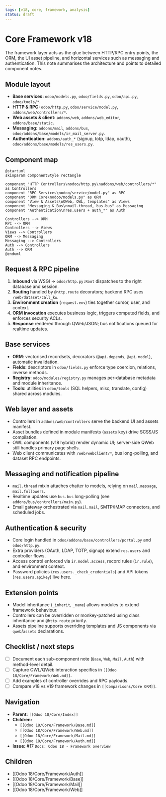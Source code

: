 ```yaml
---
tags: [v18, core, framework, analysis]
status: draft
---
```

# Core Framework v18

The framework layer acts as the glue between HTTP/RPC entry points, the ORM, the UI asset pipeline, and horizontal services such as messaging and authentication. This note summarises the architecture and points to detailed component notes.

## Module layout
- **Base services:** `odoo/models.py`, `odoo/fields.py`, `odoo/api.py`, `odoo/tools/*`.
- **HTTP & RPC:** `odoo/http.py`, `odoo/service/model.py`, `addons/web/controllers/*`.
- **Web assets & client:** `addons/web`, `addons/web_editor`, `addons/base/static`.
- **Messaging:** `addons/mail`, `addons/bus`, `odoo/addons/base/models/ir_mail_server.py`.
- **Authentication:** `addons/auth_*` (signup, totp, ldap, oauth), `odoo/addons/base/models/res_users.py`.

## Component map
```plantuml
@startuml
skinparam componentStyle rectangle

component "HTTP Controllers\nodoo/http.py\naddons/web/controllers/*" as Controllers
component "RPC Services\nodoo/service/model.py" as RPC
component "ORM Core\nodoo/models.py" as ORM
component "View & Assets\nQWeb, OWL, templates" as Views
component "Messaging & Bus\nmail.thread, bus.bus" as Messaging
component "Authentication\nres.users + auth_*" as Auth

Controllers --> ORM
RPC --> ORM
Controllers --> Views
Views --> Controllers
ORM --> Messaging
Messaging --> Controllers
Auth --> Controllers
Auth --> ORM
@enduml
```

## Request & RPC pipeline
1. **Inbound** via WSGI -> `odoo/http.py:Root` dispatches to the right database and session.
2. **Routing** handled by `@http.route` decorators; backend RPC uses `/web/dataset/call_kw`.
3. **Environment creation** (`request.env`) ties together cursor, user, and context.
4. **ORM invocation** executes business logic, triggers computed fields, and enforces security ACLs.
5. **Response** rendered through QWeb/JSON; bus notifications queued for realtime updates.

## Base services
- **ORM**: vectorised recordsets, decorators (`@api.depends`, `@api.model`), automatic invalidation.
- **Fields**: descriptors in `odoo/fields.py` enforce type coercion, relations, inverse methods.
- **Registry**: `odoo/modules/registry.py` manages per-database metadata and module inheritance.
- **Tools**: utilities in `odoo/tools` (SQL helpers, misc, translate, config) shared across modules.

## Web layer and assets
- Controllers in `addons/web/controllers` serve the backend UI and assets manifest.
- Asset bundles defined in module manifests (`assets` key) drive SCSS/JS compilation.
- OWL components (v18 hybrid) render dynamic UI; server-side QWeb still handles primary page shells.
- Web client communicates with `/web/webclient/*`, bus long-polling, and dataset RPC endpoints.

## Messaging and notification pipeline
- `mail.thread` mixin attaches chatter to models, relying on `mail.message`, `mail.followers`.
- Realtime updates use `bus.bus` long-polling (see `addons/bus/controllers/main.py`).
- Email gateway orchestrated via `mail.mail`, SMTP/IMAP connectors, and scheduled jobs.

## Authentication & security
- Core login handled in `odoo/addons/base/controllers/portal.py` and `odoo/http.py`.
- Extra providers (OAuth, LDAP, TOTP, signup) extend `res.users` and controller flows.
- Access control enforced via `ir.model.access`, record rules (`ir.rule`), and environment context.
- Password policies (`res.users._check_credentials`) and API tokens (`res.users.apikey`) live here.

## Extension points
- Model inheritance (`_inherit`, `_name`) allows modules to extend framework behaviour.
- Controllers can be overridden or monkey-patched using class inheritance and `@http.route` priority.
- Assets pipeline supports overriding templates and JS components via `qweb`/`assets` declarations.

## Checklist / next steps
- [ ] Document each sub-component note (`Base`, `Web`, `Mail`, `Auth`) with method-level detail.
- [ ] Capture OWL/QWeb interaction specifics in `[[Odoo 18/Core/Framework/Web.md]]`.
- [ ] Add examples of controller overrides and RPC payloads.
- [ ] Compare v18 vs v19 framework changes in `[[Comparisons/Core ORM]]`.

## Navigation
- **Parent:** `[[Odoo 18/Core/Index]]`
- **Children:**
  - `[[Odoo 18/Core/Framework/Base.md]]`
  - `[[Odoo 18/Core/Framework/Web.md]]`
  - `[[Odoo 18/Core/Framework/Mail.md]]`
  - `[[Odoo 18/Core/Framework/Auth.md]]`
- **Issue:** #17 `Docs: Odoo 18 - Framework overview`



## Children
- [[Odoo 18/Core/Framework/Auth]]
- [[Odoo 18/Core/Framework/Base]]
- [[Odoo 18/Core/Framework/Mail]]
- [[Odoo 18/Core/Framework/Web]]